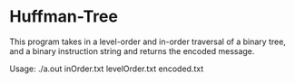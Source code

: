 # Huffman-Tree

This program takes in a level-order and in-order traversal of a binary tree, and a binary instruction string and returns the encoded message.

Usage: ./a.out inOrder.txt levelOrder.txt encoded.txt
